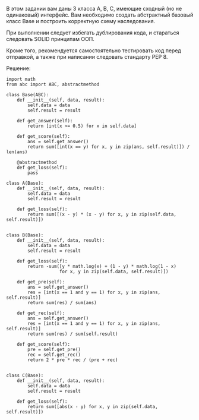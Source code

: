 В этом задании вам даны 3 класса A, B, C, имеющие сходный (но не одинаковый) интерфейс. Вам необходимо создать абстрактный базовый класс Base и построить корректную схему наследования.

При выполнении следует избегать дублирования кода, и стараться следовать SOLID принципам ООП.

Кроме того, рекомендуется самостоятельно тестировать код перед отправкой, а также при написании следовать стандарту PEP 8.

Решение:

    import math
    from abc import ABC, abstractmethod

    class Base(ABC):
        def __init__(self, data, result):
            self.data = data
            self.result = result

        def get_answer(self):
            return [int(x >= 0.5) for x in self.data]

        def get_score(self):
            ans = self.get_answer()
            return sum([int(x == y) for x, y in zip(ans, self.result)]) / len(ans)

        @abstractmethod
        def get_loss(self):
            pass

    class A(Base):
        def __init__(self, data, result):
            self.data = data
            self.result = result

        def get_loss(self):
            return sum([(x - y) * (x - y) for x, y in zip(self.data, self.result)])


    class B(Base):
        def __init__(self, data, result):
            self.data = data
            self.result = result

        def get_loss(self):
            return -sum([y * math.log(x) + (1 - y) * math.log(1 - x)
                        for x, y in zip(self.data, self.result)])

        def get_pre(self):
            ans = self.get_answer()
            res = [int(x == 1 and y == 1) for x, y in zip(ans, self.result)]
            return sum(res) / sum(ans)

        def get_rec(self):
            ans = self.get_answer()
            res = [int(x == 1 and y == 1) for x, y in zip(ans, self.result)]
            return sum(res) / sum(self.result)

        def get_score(self):
            pre = self.get_pre()
            rec = self.get_rec()
            return 2 * pre * rec / (pre + rec)
        

    class C(Base):
        def __init__(self, data, result):
            self.data = data
            self.result = result

        def get_loss(self):
            return sum([abs(x - y) for x, y in zip(self.data, self.result)])